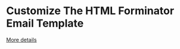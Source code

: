# Customize The HTML Forminator Email Template
[More details](https://wpdebuglog.com/forminator-email-template/)
